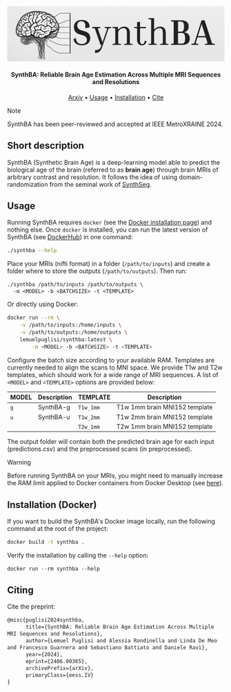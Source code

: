 ![synthba](assets/synthba-readme.png)


<h4 align="center">SynthBA: Reliable Brain Age Estimation Across Multiple MRI Sequences and Resolutions</h4>

<p align="center">
  <a href="https://arxiv.org/abs/2406.00365">Arxiv</a> •
  <a href="#usage">Usage</a> •
  <a href="#installation">Installation</a> •
  <a href="#citing">Cite</a>
</p>


> [!NOTE]  
> SynthBA has been peer-reviewed and accepted at IEEE MetroXRAINE 2024.

## Short description

SynthBA (Synthetic Brain Age) is a deep-learning model able to predict the biological age of the brain (referred to as **brain age**) through brain MRIs of arbitrary contrast and resolution. It follows the idea of using domain-randomization from the seminal work of [SynthSeg](https://github.com/BBillot/SynthSeg).

## Usage
Running SynthBA requires `docker` (see the [Docker installation page](https://docs.docker.com/engine/install/)) and nothing else. Once `docker` is installed, you can run the latest version of SynthBA (see [DockerHub](https://hub.docker.com/repository/docker/lemuelpuglisi/synthba/general)) in one command: 

```bash
./synthba --help
```

Place your MRIs (nifti format) in a folder (`/path/to/inputs`) and create a folder where to store the outputs (`/path/to/outputs`). Then run:

```
./synthba /path/to/inputs /path/to/outputs \
  -m <MODEL> -b <BATCHSIZE> -t <TEMPLATE>
```

Or directly using Docker:

```bash
docker run --rm \
    -v /path/to/inputs:/home/inputs \
    -v /path/to/outputs:/home/outputs \
    lemuelpuglisi/synthba:latest \
        -m <MODEL> -b <BATCHSIZE> -t <TEMPLATE>
```

Configure the batch size according to your available RAM. Templates are currently needed to align the scans to MNI space. We provide T1w and T2w templates, which should work for a wide range of MRI sequences. A list of `<MODEL>` and `<TEMPLATE>` options are provided below: 

| MODEL | Description | TEMPLATE | Description                   |
| ------- | ----------- | ---------- | ----------------------------- |
| `g`     | SynthBA-g   | `T1w_1mm`  | T1w 1mm brain MNI152 template |
| `u`     | SynthBA-u   | `T1w_2mm`  | T1w 2mm brain MNI152 template |
|         |             | `T2w_1mm`  | T2w 1mm brain MNI152 template |

The output folder will contain both the predicted brain age for each input (predictions.csv) and the preprocessed scans (in preprocessed).

> [!WARNING]  
> Before running SynthBA on your MRIs, you might need to manually increase the RAM limit applied to Docker containers from Docker Desktop (see [here](https://stackoverflow.com/questions/44417159/docker-process-killed-with-cryptic-killed-message)).



## Installation (Docker)

If you want to build the SynthBA's Docker image locally, run the following command at the root of the project:

```bash
docker build -t synthba .
```
Verify the installation by calling the `--help` option:

```
docker run --rm synthba --help
```

## Citing

Cite the preprint:

```
@misc{puglisi2024synthba,
      title={SynthBA: Reliable Brain Age Estimation Across Multiple MRI Sequences and Resolutions}, 
      author={Lemuel Puglisi and Alessia Rondinella and Linda De Meo and Francesco Guarnera and Sebastiano Battiato and Daniele Ravì},
      year={2024},
      eprint={2406.00365},
      archivePrefix={arXiv},
      primaryClass={eess.IV}
}
```




